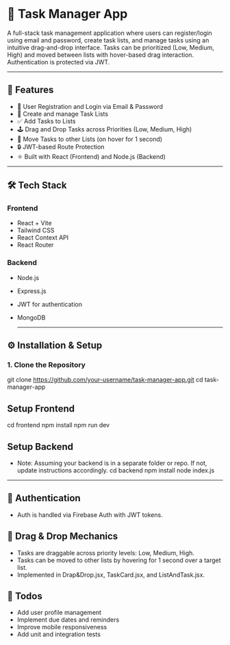 # 📝 Task Manager App

A full-stack task management application where users can register/login using email and password, create task lists, and manage tasks using an intuitive drag-and-drop interface. Tasks can be prioritized (Low, Medium, High) and moved between lists with hover-based drag interaction. Authentication is protected via JWT.

---

## 🚀 Features

- 🔐 User Registration and Login via Email & Password
- 🧾 Create and manage Task Lists
- ✅ Add Tasks to Lists
- 🕹️ Drag and Drop Tasks across Priorities (Low, Medium, High)
- 📂 Move Tasks to other Lists (on hover for 1 second)
- 🔒 JWT-based Route Protection
- ⚛️ Built with React (Frontend) and Node.js (Backend)

---

## 🛠️ Tech Stack

### Frontend
- React + Vite
- Tailwind CSS
- React Context API
- React Router

### Backend
- Node.js
- Express.js
- JWT for authentication
- MongoDB 

  ---

## ⚙️ Installation & Setup

### 1. Clone the Repository
git clone https://github.com/your-username/task-manager-app.git
cd task-manager-app

## Setup Frontend
cd frontend
npm install
npm run dev

## Setup Backend
- Note: Assuming your backend is in a separate folder or repo. If not, update instructions accordingly.
cd backend
npm install
node index.js

---

## 🔐 Authentication
- Auth is handled via Firebase Auth with JWT tokens.

## 🧲 Drag & Drop Mechanics
- Tasks are draggable across priority levels: Low, Medium, High.
- Tasks can be moved to other lists by hovering for 1 second over a target list.
- Implemented in Drap&Drop.jsx, TaskCard.jsx, and ListAndTask.jsx.

## 📌 Todos
- Add user profile management
- Implement due dates and reminders
- Improve mobile responsiveness
- Add unit and integration tests

